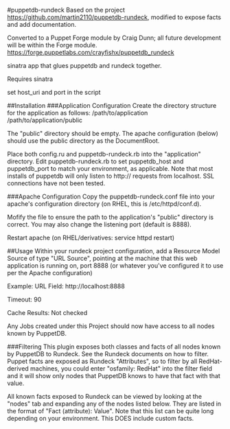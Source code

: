 #puppetdb-rundeck
Based on the project https://github.com/martin2110/puppetdb-rundeck, modified to expose facts and add documentation.

Converted to a Puppet Forge module by Craig Dunn; all future development will be within the Forge module. https://forge.puppetlabs.com/crayfishx/puppetdb_rundeck

sinatra app that glues puppetdb and rundeck together. 

Requires sinatra 

set host_uri and port in the script

##Installation
###Application Configuration
Create the directory structure for the application as follows:
/path/to/application
/path/to/application/public

The "public" directory should be empty.  The apache configuration (below) should use the public directory as the DocumentRoot.

Place both config.ru and puppetdb-rundeck.rb into the "application" directory. Edit puppetdb-rundeck.rb to set puppetdb_host and puppetdb_port to match your environment, as applicable.  Note that most installs of puppetdb will only listen to http:// requests from localhost.  SSL connections have not been tested.

###Apache Configuration
Copy the puppetdb-rundeck.conf file into your apache's configuration directory (on RHEL, this is /etc/httpd/conf.d).

Mofify the file to ensure the path to the application's "public" directory is correct.  You may also change the listening port (default is 8888).

Restart apache (on RHEL/derivatives: service httpd restart)

##Usage
Within your rundeck project configuration, add a Resource Model Source of type "URL Source", pointing at the machine that this web application is running on, port 8888 (or whatever you've configured it to use per the Apache configuration)

Example:
URL Field: http://localhost:8888

Timeout: 90

Cache Results: Not checked

Any Jobs created under this Project should now have access to all nodes known by PuppetDB.

###Filtering
This plugin exposes both classes and facts of all nodes known by PuppetDB to Rundeck.  See the Rundeck documents on how to filter.  Puppet facts are exposed as Rundeck "Attributes", so to filter by all RedHat-derived machines, you could enter "osfamily: RedHat" into the filter field and it will show only nodes that PuppetDB knows to have that fact with that value.

All known facts exposed to Rundeck can be viewed by looking at the "nodes" tab and expanding any of the nodes listed below.  They are listed in the format of "Fact (attribute): Value".  Note that this list can be quite long depending on your environment.  This DOES include custom facts.

